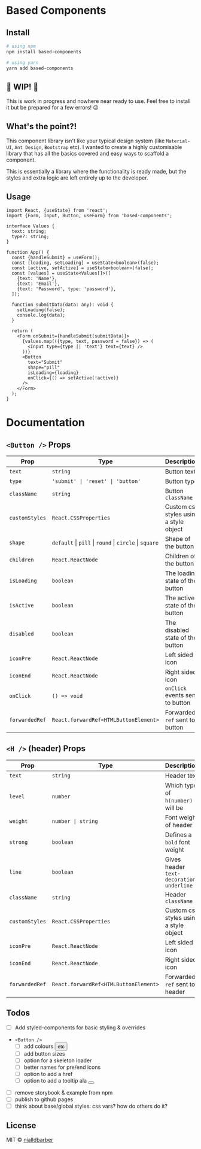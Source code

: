 # Based Components

## Install

```bash
# using npm
npm install based-components

# using yarn
yarn add based-components
```

## 🚧 WIP! 🚧

This is work in progress and nowhere near ready to use. Feel free to install it but be prepared for a few errors! 😉

## What's the point?!

This component library isn't like your typical design system (like `Material-UI`, `Ant Design`, `Bootstrap` etc). I wanted to create a highly customisable library that has all the basics covered and easy ways to scaffold a component.

This is essentially a library where the functionality is ready made, but the styles and extra logic are left entirely up to the developer.

## Usage

```tsx
import React, {useState} from 'react';
import {Form, Input, Button, useForm} from 'based-components';

interface Values {
  text: string;
  type?: string;
}

function App() {
  const {handleSubmit} = useForm();
  const [loading, setLoading] = useState<boolean>(false);
  const [active, setActive] = useState<boolean>(false);
  const [values] = useState<Values[]>([
    {text: 'Name'},
    {text: 'Email'},
    {text: 'Password', type: 'password'},
  ]);

  function submitData(data: any): void {
    setLoading(false);
    console.log(data);
  }

  return (
    <Form onSubmit={handleSubmit(submitData)}>
      {values.map(({type, text, password = false}) => (
        <Input type={type || 'text'} text={text} />
      ))}
      <Button
        text="Submit"
        shape="pill"
        isLoading={loading}
        onClick={() => setActive(!active)}
      />
    </Form>
  );
}
```

# Documentation

## `<Button />` Props

| Prop           | Type                                                   | Description                            | Default     |
| -------------- | ------------------------------------------------------ | -------------------------------------- | ----------- |
| `text`         | `string`                                               | Button text                            | `''`        |
| `type`         | `'submit' \| 'reset' \| 'button'`                      | Button type                            | `'button'`  |
| `className`    | `string`                                               | Button `className`                     | `''`        |
| `customStyles` | `React.CSSProperties`                                  | Custom css styles using a style object | `{}`        |
| `shape`        | `default` \| `pill` \| `round` \| `circle` \| `square` | Shape of the button                    | `'default'` |
| `children`     | `React.ReactNode`                                      | Children of the button                 | `null`      |
| `isLoading`    | `boolean`                                              | The loading state of the button        | `false`     |
| `isActive`     | `boolean`                                              | The active state of the button         | `false`     |
| `disabled`     | `boolean`                                              | The disabled state of the button       | `false`     |
| `iconPre`      | `React.ReactNode`                                      | Left sided icon                        | `null`      |
| `iconEnd`      | `React.ReactNode`                                      | Right sided icon                       | `null`      |
| `onClick`      | `() => void`                                           | `onClick` events sent to button        | `null`      |
| `forwardedRef` | `React.forwardRef<HTMLButtonElement>`                  | Forwarded `ref` sent to button         | `null`      |

## `<H />` (header) Props

| Prop           | Type                                  | Description                               | Default    |
| -------------- | ------------------------------------- | ----------------------------------------- | ---------- |
| `text`         | `string`                              | Header text                               | `''`       |
| `level`        | `number`                              | Which type of `h(number)` it will be      | `1`        |
| `weight`       | `number \| string`                    | Font weight of header                     | `'normal'` |
| `strong`       | `boolean`                             | Defines a `bold` font weight              | `false`    |
| `line`         | `boolean`                             | Gives header `text-decoration: underline` | `false`    |
| `className`    | `string`                              | Header `className`                        | `''`       |
| `customStyles` | `React.CSSProperties`                 | Custom css styles using a style object    | `{}`       |
| `iconPre`      | `React.ReactNode`                     | Left sided icon                           | `null`     |
| `iconEnd`      | `React.ReactNode`                     | Right sided icon                          | `null`     |
| `forwardedRef` | `React.forwardRef<HTMLButtonElement>` | Forwarded `ref` sent to header            | `null`     |

## Todos

- [ ] Add styled-components for basic styling & overrides
- `<Button />`
  - [ ] add colours <Button kind="primary" /> etc
  - [ ] add button sizes
  - [ ] option for a skeleton loader
  - [ ] better names for pre/end icons
  - [ ] option to add a href
  - [ ] option to add a tooltip ala <Button tooltipPosition="right" tooltipAlignment="end" iconDescription="Tooltip text" />

- [ ] remove storybook & example from npm
- [ ] publish to github pages
- [ ] think about base/global styles: css vars? how do others do it?

## License

MIT © [nialldbarber](https://github.com/nialldbarber)
